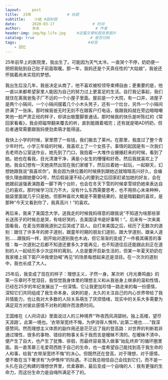 ```yaml
---
layout:     post                       
title:  25年                # 标题
subtitle:    小结 #副标题
date:       2020-03-17                 # 时间
author:     木水                         # 作者
header-img: img/bg-life.jpg     #这篇文章标题背景图片
catalog: true                         # 是否归档
tags:                                #标签
    - 回忆
---
```

25年前早上的医院里，我出生了。可能因为天气太冷，一直哭个不停，奶奶便一把把我贴到自己肚子前面取暖。那一年，我妈还是个天真任性的“大姑娘”，我爸还怀揣着尚未实现的梦想。

我出生后没几年，我爸决定从商了，他不喜欢被校领导束缚自由；更重要的是，他一直以来都希望家里人能因为自己的努力过上更富足的生活。自打我记事起，我们就住在离我爸兔子厂不远的一个小屋子里面。屋前是一个大院，有一口井，进屋子是两个小隔间，一个小隔间摆着几个小木头凳子，还有一个灶台，另外一个小隔间挤满了一张床。那时候我爸无时无刻不在跟客户打电话，我跟我妈就在旁边暗暗嘲笑他一脸严肃正经的样子，却讲出极蹩脚普通话。那时候我的快乐是听陈红的《常回家看看》，我会把磁带翻来覆去的听，直到能跟着唱完；还有就是喝AD钙奶，但后者通常需要跟我妈使劲卖萌才能得逞。

我快上小学的时候，家里攒了一些钱，我们搬去了莱州。在那里，我度过了整个青少年时代。小学三年级的时候，我喜欢上了一个女孩子。事情的起因是有一次我们去老师办公室送作业，她先到了门口，我抱着一大堆作业姗姗赶来的时候，看到了她。她也在看我，目光清澈干净，满是小女生的懵懂和好奇。然后我就喜欢上了她。我会幻想有一天她突然出现在我们家楼下，然后拉着她一起玩，一起聊天，幻想她跟我说“我喜欢你”。我会因为换位置的时候换到跟她近就暗暗高兴好久，会编很久理由跟她要QQ号，然后假装漫不经心的要到之后回家赶紧加她的好友，会在她跟前逞强表演跑着一脚下两个台阶，也会在冬天下雪的时候拿雪球扔她来表达自己的喜欢。那时候学习压力不大，没有什么东西需要思考，也不用担心未来种种，脑袋里面就几乎只是她。但那种喜欢大概是不需要结果的，就是暗戳戳的喜欢，是那种“今天又看到你了，我真高兴！”的喜欢。

再后来，我来了美国念大学。送我走的时候我妈得意的跟我说“不知道为啥那些家长送孩子的时候总是哭，有啥好哭的，去美国读书是好事啊！”。后来有一次来美国看我，在麦当劳跟我道别之后哭成了泪人。自打来美国之后，经历了无数次的道别：跟住了许多年的房子道别，跟童年时期的朋友们道别，跟大学道别，跟亲人道别……跟我妈一样，刚开始对道别我也木讷，但它渐渐的变成了一件极其痛苦的事情：每一次道别之后都不知道还要多久才能再见，也不知道往后还能跟此刻正在道别的人一起经历多少次这样的离别。人总是要开启新生活的，但某一年夏天奶奶在我家楼上摇下窗户冲我使劲喊”再见“的场景每想起来还是泪目。在一次次的道别中，我也长成了大人。

25年后，我变成了现在的样子：理想主义，孑然一身。某次听《月光奏鸣曲》的第一乐章时不觉泪目，我惊觉我身体里的理想主义和从我爸身上继承的温和性情，已经在25岁的年纪发展出了一份深情。它让我更加珍惜一路走来的每一份感情，深知它们共同组成了我生命本身。讽刺的是，太久的关注自己的内心世界带给了我共情能力，也让我对大多数的人际关系萌生了厌烦情绪，现实中的关系大多需要为满足双方对彼此感情不对称的期许而浪费时间。

王国维在《人间词话》里面说过人的三种境界“‘昨夜西风凋碧树。独上高楼，望尽天涯路’。此第一境也。‘衣带渐宽终不悔，为伊消得人憔悴。’此第二境也……”我深感赞同。然而理想主义体质的副作用还是茫茫远了我的登高路：对世界的判断若非通过理性，很多的事物、错综的物事关系于我而言是暧昧不清的。在暧昧不清中，便产生了自大，也产生了犹豫、徘徊，而最终容易落入做事“始乱终弃”的循环圈里面。我一直羡慕三毛爱荷西胜于自己的生命，也一度希望自己能找到高于我生命的人和事，给我“衣带渐宽终不悔”的决心。但既然还在登高，对于理想，对于感情，便不敢在当下奢求有“为伊憔悴”的际遇。不过我总相信自己会找到它们，而不是一头扎在自己构建的理想世界里，优柔寡断，最后变成一个自嗨的人：我有更强的生命力，而这份生命力是自嗨所满足不了的。
